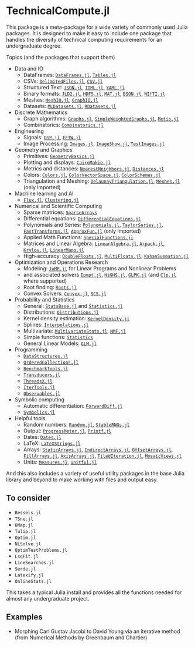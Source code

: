 TechnicalCompute.jl
===================

This package is a meta-package for a wide variety of commonly used Julia packages. It is
designed to make it easy to include one package that handles the diversity of technical
computing requirements for an undergraduate degree.

Topics (and the packages that support them)
* Data and IO
  * DataFrames: [`DataFrames.jl`](https://github.com/JuliaData/DataFrames.jl), [`Tables.jl`](https://github.com/JuliaData/Tables.jl)
  * CSVs: [`DelimitedFiles.jl`](https://github.com/JuliaLang/julia/tree/master/stdlib/DelimitedFiles), [`CSV.jl`](https://github.com/JuliaData/CSV.jl)
  * Structured Text: [`JSON.jl`](https://github.com/JuliaIO/JSON.jl), [`TOML.jl`](https://github.com/JuliaLang/TOML.jl), [`YAML.jl`](https://github.com/JuliaData/YAML.jl)
  * Binary formats: [`JLD2.jl`](https://github.com/JuliaIO/JLD2.jl), [`HDF5.jl`](https://github.com/JuliaIO/HDF5.jl), [`MAT.jl`](https://github.com/JuliaIO/MAT.jl), [`BSON.jl`](https://github.com/JuliaIO/BSON.jl), [`NIfTI.jl`](https://github.com/JuliaIO/NIfTI.jl) 
  * Meshes: [`MeshIO.jl`](https://github.com/JuliaIO/MeshIO.jl), [`GraphIO.jl`](https://github.com/JuliaGraphs/GraphIO.jl)
  * Datasets: [`MLDatasets.jl`](https://github.com/JuliaML/MLDatasets.jl), [`RDatasets.jl`](https://github.com/JuliaStats/RDatasets.jl)
* Discrete Mathematics
  * Graph algorithms: [`Graphs.jl`](https://github.com/JuliaGraphs/Graphs.jl), [`SimpleWeightedGraphs.jl`](https://github.com/JuliaGraphs/SimpleWeightedGraphs.jl), [`Metis.jl`](https://github.com/JuliaSparse/Metis.jl)
  * Combinatorics: [`Combinatorics.jl`](https://github.com/JuliaMath/Combinatorics.jl)
* Engineering
  * Signals: [`DSP.jl`](https://github.com/JuliaDSP/DSP.jl), [`FFTW.jl`](https://github.com/JuliaMath/FFTW.jl)
  * Image Processing: [`Images.jl`](https://github.com/JuliaImages/Images.jl), [`ImageShow.jl`](https://github.com/JuliaImages/ImageShow.jl), [`TestImages.jl`](https://github.com/JuliaImages/TestImages.jl) 
* Geometry and Graphics
  * Primitives: [`GeometryBasics.jl`](https://github.com/JuliaGeometry/GeometryBasics.jl)
  * Plotting and displays: [`CairoMakie.jl`](https://github.com/MakieOrg/CairoMakie.jl)  
  * Metrics and distances: [`NearestNeighbors.jl`](https://github.com/KristofferC/NearestNeighbors.jl), [`Distances.jl`](https://github.com/JuliaStats/Distances.jl) 
  * Colors: [`Colors.jl`](https://github.com/JuliaGraphics/Colors.jl), [`ColorVectorSpace.jl`](https://github.com/JuliaGraphics/ColorVectorSpace.jl), [`ColorSchemes.jl`](https://github.com/JuliaGraphics/ColorSchemes.jl)
  * Triangulation and Meshing: [`DelaunayTriangulation.jl`](https://github.com/JuliaGeometry/DelaunayTriangulation.jl), [`Meshes.jl`](https://github.com/JuliaGeometry/Meshes.jl) (only imported)
* Machine learning and AI
  * [`Flux.jl`](https://github.com/FluxML/Flux.jl), [`Clustering.jl`](https://github.com/JuliaStats/Clustering.jl) 
* Numerical and Scientific Computing
  * Sparse matrices: [`SparseArrays`](https://github.com/JuliaLang/julia/tree/master/stdlib/SparseArrays)
  * Differential equations: [`DifferentialEquations.jl`](https://github.com/SciML/DifferentialEquations.jl)
  * Polynomials and Series: [`Polynomials.jl`](https://github.com/JuliaMath/Polynomials.jl), [`TaylorSeries.jl`](https://github.com/JuliaDiff/TaylorSeries.jl), [`FastTransforms.jl`](https://github.com/JuliaApproximation/FastTransforms.jl), [`ApproxFun.jl`](https://github.com/JuliaApproximation/ApproxFun.jl) (only imported)
  * Applied Math Functions: [`SpecialFunctions.jl`](https://github.com/JuliaMath/SpecialFunctions.jl)
  * Matrices and Linear Algebra: [`LinearAlgebra.jl`](https://github.com/JuliaLang/julia/tree/master/stdlib/LinearAlgebra), [`Arpack.jl`](https://github.com/JuliaLinearAlgebra/Arpack.jl), [`Krylov.jl`](https://github.com/Jutho/Krylov.jl), [`LinearMaps.jl`](https://github.com/Jutho/LinearMaps.jl)
  * High-accuracy: [`DoubleFloats.jl`](https://github.com/JuliaMath/DoubleFloats.jl), [`MultiFloats.jl`](https://github.com/dzhang314/MultiFloats.jl), [`KahanSummation.jl`](https://github.com/JuliaMath/KahanSummation.jl)
* Optimization and Operations Research
  * Modeling: [`JuMP.jl`](https://github.com/jump-dev/JuMP.jl) for Linear Programs and Nonlinear Problems 
  * and associated solvers [`Ipopt.jl`](https://github.com/jump-dev/Ipopt.jl), [`HiGHS.jl`](https://github.com/jump-dev/HiGHS.jl), [`GLPK.jl`](https://github.com/jump-dev/GLPK.jl) (and [`Clp.jl`](https://github.com/jump-dev/Clp.jl) where supported)
  * Root finding: [`Roots.jl`](https://github.com/JuliaMath/Roots.jl)
  * Convex Solvers: [`Convex.jl`](https://github.com/jump-dev/Convex.jl), [`SCS.jl`](https://github.com/jump-dev/SCS.jl)
* Probability and Statistics
  * General: [`StatsBase.jl`](https://github.com/JuliaStats/StatsBase.jl) and [`Statistics.jl`](https://github.com/JuliaLang/julia/tree/master/stdlib/Statistics) 
  * Distributions: [`Distributions.jl`](https://github.com/JuliaStats/Distributions.jl)
  * Kernel density estimation: [`KernelDensity.jl`](https://github.com/JuliaStats/KernelDensity.jl)
  * Splines: [`Interpolations.jl`](https://github.com/JuliaMath/Interpolations.jl)
  * Multivariate: [`MultivariateStats.jl`](https://github.com/JuliaStats/MultivariateStats.jl), [`NMF.jl`](https://github.com/JuliaStats/NMF.jl)
  * Simple functions: [`Statistics`](https://github.com/JuliaLang/julia/tree/master/stdlib/Statistics)
  * General Linear Models: [`GLM.jl`](https://github.com/JuliaStats/GLM.jl)
* Programming 
  * [`DataStructures.jl`](https://github.com/JuliaCollections/DataStructures.jl)
  * [`OrderedCollections.jl`](https://github.com/JuliaCollections/OrderedCollections.jl)
  * [`BenchmarkTools.jl`](https://github.com/JuliaCI/BenchmarkTools.jl)
  * [`Transducers.jl`](https://github.com/JuliaFolds/Transducers.jl)
  * [`ThreadsX.jl`](https://github.com/tkf/ThreadsX.jl)
  * [`IterTools.jl`](https://github.com/JuliaCollections/IterTools.jl)  
  * [`Observables.jl`](https://github.com/JuliaGizmos/Observables.jl)
* Symbolic computing
  * Automatic differentiation: [`ForwardDiff.jl`](https://github.com/JuliaDiff/ForwardDiff.jl)
  * [`Symbolics.jl`](https://github.com/JuliaSymbolics/Symbolics.jl)
* Helpful tools
  * Random numbers: [`Random.jl`](https://github.com/JuliaLang/julia/tree/master/stdlib/Random), [`StableRNGs.jl`](https://github.com/rfourquet/StableRNGs.jl)
  * Output: [`ProgressMeter.jl`](https://github.com/timholy/ProgressMeter.jl), [`Printf.jl`](https://github.com/JuliaLang/julia/tree/master/stdlib/Printf)
  * Dates: [`Dates.jl`](https://github.com/JuliaLang/julia/tree/master/stdlib/Dates)
  * LaTeX: [`LaTeXStrings.jl`](https://github.com/stevengj/LaTeXStrings.jl)
  * Arrays: [`StaticArrays.jl`](https://github.com/JuliaArrays/StaticArrays.jl), [`IndirectArrays.jl`](https://github.com/JuliaArrays/IndirectArrays.jl), [`OffsetArrays.jl`](https://github.com/JuliaArrays/OffsetArrays.jl), [`FillArrays.jl`](https://github.com/JuliaArrays/FillArrays.jl), [`AxisArrays.jl`](https://github.com/JuliaArrays/AxisArrays.jl), [`TiledIteration.jl`](https://github.com/JuliaArrays/TiledIteration.jl), [`MosaicViews.jl`](https://github.com/JuliaArrays/MosaicViews.jl)
  * Units: [`Measures.jl`](https://github.com/JuliaGraphics/Measures.jl), [`Unitful.jl`](https://github.com/PainterQubits/Unitful.jl)

And this also includes a variety of useful utility packages in the base Julia library and beyond to make working with files and output easy. 


## To consider
- `Bessels.jl`
- `TSne.jl`
- `UMap.jl`
- `Tulip.jl`
- `Optim.jl`
- `NLSolve.jl`
- `OptimTestProblems.jl`
- `LsqFit.jl`
- `LineSearches.jl`
- `Serde.jl`
- `Latexify.jl`
- `OnlineStats.jl`  

This takes a typical Julia install and provides all the functions needed for almost any undergraduate project. 

Examples
--------
* Morphing Carl Gustav Jacobi to David Young via an iterative method (from Numerical Methods by Greenbaum and Chartier)
